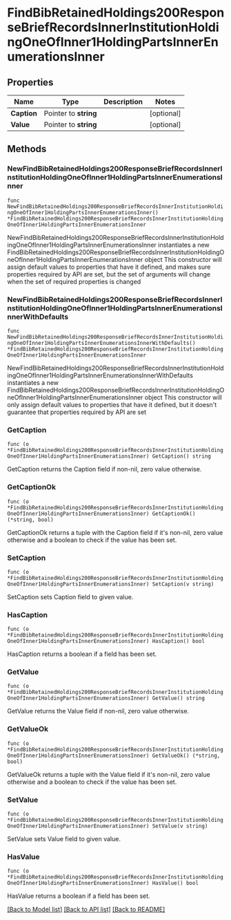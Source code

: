 # FindBibRetainedHoldings200ResponseBriefRecordsInnerInstitutionHoldingOneOfInner1HoldingPartsInnerEnumerationsInner

## Properties

Name | Type | Description | Notes
------------ | ------------- | ------------- | -------------
**Caption** | Pointer to **string** |  | [optional] 
**Value** | Pointer to **string** |  | [optional] 

## Methods

### NewFindBibRetainedHoldings200ResponseBriefRecordsInnerInstitutionHoldingOneOfInner1HoldingPartsInnerEnumerationsInner

`func NewFindBibRetainedHoldings200ResponseBriefRecordsInnerInstitutionHoldingOneOfInner1HoldingPartsInnerEnumerationsInner() *FindBibRetainedHoldings200ResponseBriefRecordsInnerInstitutionHoldingOneOfInner1HoldingPartsInnerEnumerationsInner`

NewFindBibRetainedHoldings200ResponseBriefRecordsInnerInstitutionHoldingOneOfInner1HoldingPartsInnerEnumerationsInner instantiates a new FindBibRetainedHoldings200ResponseBriefRecordsInnerInstitutionHoldingOneOfInner1HoldingPartsInnerEnumerationsInner object
This constructor will assign default values to properties that have it defined,
and makes sure properties required by API are set, but the set of arguments
will change when the set of required properties is changed

### NewFindBibRetainedHoldings200ResponseBriefRecordsInnerInstitutionHoldingOneOfInner1HoldingPartsInnerEnumerationsInnerWithDefaults

`func NewFindBibRetainedHoldings200ResponseBriefRecordsInnerInstitutionHoldingOneOfInner1HoldingPartsInnerEnumerationsInnerWithDefaults() *FindBibRetainedHoldings200ResponseBriefRecordsInnerInstitutionHoldingOneOfInner1HoldingPartsInnerEnumerationsInner`

NewFindBibRetainedHoldings200ResponseBriefRecordsInnerInstitutionHoldingOneOfInner1HoldingPartsInnerEnumerationsInnerWithDefaults instantiates a new FindBibRetainedHoldings200ResponseBriefRecordsInnerInstitutionHoldingOneOfInner1HoldingPartsInnerEnumerationsInner object
This constructor will only assign default values to properties that have it defined,
but it doesn't guarantee that properties required by API are set

### GetCaption

`func (o *FindBibRetainedHoldings200ResponseBriefRecordsInnerInstitutionHoldingOneOfInner1HoldingPartsInnerEnumerationsInner) GetCaption() string`

GetCaption returns the Caption field if non-nil, zero value otherwise.

### GetCaptionOk

`func (o *FindBibRetainedHoldings200ResponseBriefRecordsInnerInstitutionHoldingOneOfInner1HoldingPartsInnerEnumerationsInner) GetCaptionOk() (*string, bool)`

GetCaptionOk returns a tuple with the Caption field if it's non-nil, zero value otherwise
and a boolean to check if the value has been set.

### SetCaption

`func (o *FindBibRetainedHoldings200ResponseBriefRecordsInnerInstitutionHoldingOneOfInner1HoldingPartsInnerEnumerationsInner) SetCaption(v string)`

SetCaption sets Caption field to given value.

### HasCaption

`func (o *FindBibRetainedHoldings200ResponseBriefRecordsInnerInstitutionHoldingOneOfInner1HoldingPartsInnerEnumerationsInner) HasCaption() bool`

HasCaption returns a boolean if a field has been set.

### GetValue

`func (o *FindBibRetainedHoldings200ResponseBriefRecordsInnerInstitutionHoldingOneOfInner1HoldingPartsInnerEnumerationsInner) GetValue() string`

GetValue returns the Value field if non-nil, zero value otherwise.

### GetValueOk

`func (o *FindBibRetainedHoldings200ResponseBriefRecordsInnerInstitutionHoldingOneOfInner1HoldingPartsInnerEnumerationsInner) GetValueOk() (*string, bool)`

GetValueOk returns a tuple with the Value field if it's non-nil, zero value otherwise
and a boolean to check if the value has been set.

### SetValue

`func (o *FindBibRetainedHoldings200ResponseBriefRecordsInnerInstitutionHoldingOneOfInner1HoldingPartsInnerEnumerationsInner) SetValue(v string)`

SetValue sets Value field to given value.

### HasValue

`func (o *FindBibRetainedHoldings200ResponseBriefRecordsInnerInstitutionHoldingOneOfInner1HoldingPartsInnerEnumerationsInner) HasValue() bool`

HasValue returns a boolean if a field has been set.


[[Back to Model list]](../README.md#documentation-for-models) [[Back to API list]](../README.md#documentation-for-api-endpoints) [[Back to README]](../README.md)


